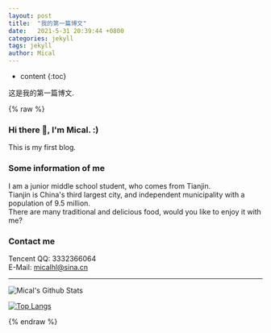 ```yaml
---
layout: post
title:  "我的第一篇博文"
date:   2021-5-31 20:39:44 +0800
categories: jekyll
tags: jekyll
author: Mical
---
```


* content
{:toc}

这是我的第一篇博文.

{% raw %}
### Hi there 👋, I'm Mical. :)

This is my first blog.

### Some information of me

I am a junior middle school student, who comes from Tianjin.<br>
Tianjin is China's third largest city, and independent municipality with a population of 9.5 million.<br>
There are many traditional and delicious food, would you like to enjoy it with me?

### Contact me
Tencent QQ: 3332366064<br>
E-Mail: micalhl@sina.cn

--------

![Mical's Github Stats](https://github-readme-stats.vercel.app/api?username=Micalhl&show_icons=true&theme=tokyonight)

[![Top Langs](https://github-readme-stats.vercel.app/api/top-langs/?username=Micalhl&layout=compact&theme=tokyonight)](https://github.com/Micalhl)

{% endraw %}
